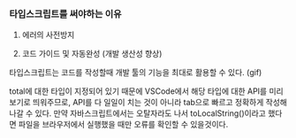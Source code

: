### 타입스크립트를 써야하는 이유

1. 에러의 사전방지 

2. 코드 가이드 및 자동완성 (개발 생산성 향상)

 
 타입스크립트는 코드를 작성할때 개발 툴의 기능을 최대로 활용할 수 있다. 
 (gif)
 
total에 대한 타입이 지정되어 있기 때문에 VSCode에서 해당 타입에 대한 API를 미리 보기로 띄워주므로, API를 다 일일이 치는 것이 아니라 tab으로 빠르고 정확하게 작성해나갈 수 있다.
만약 자바스크립트에서는 오탈자라도 나서 toLocalString()이라고 했다면  파일을 브라우저에서 실행했을 때만 오류를 확인할 수 있을것이다. 